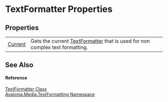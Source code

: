 # TextFormatter Properties




## Properties
<table>
<tr>
<td><a href="P_Avalonia_Media_TextFormatting_TextFormatter_Current">Current</a></td>
<td>Gets the current <a href="T_Avalonia_Media_TextFormatting_TextFormatter">TextFormatter</a> that is used for non complex text formatting.</td>
</tr>
</table>

## See Also


#### Reference
<a href="T_Avalonia_Media_TextFormatting_TextFormatter">TextFormatter Class</a>  
<a href="N_Avalonia_Media_TextFormatting">Avalonia.Media.TextFormatting Namespace</a>  

